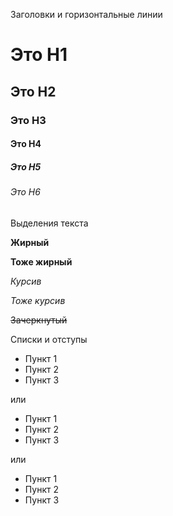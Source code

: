 Заголовки и горизонтальные линии

# Это H1

## Это H2 ##

### Это H3

#### Это H4 ####

##### Это H5 #####

###### Это H6

Выделения текста

__Жирный__

**Тоже жирный**

*Курсив*

_Тоже курсив_

~~Зачеркнутый~~

Списки и отступы

- Пункт 1
- Пункт 2
- Пункт 3

или

+ Пункт 1
+ Пункт 2
+ Пункт 3

или

* Пункт 1
* Пункт 2
* Пункт 3

